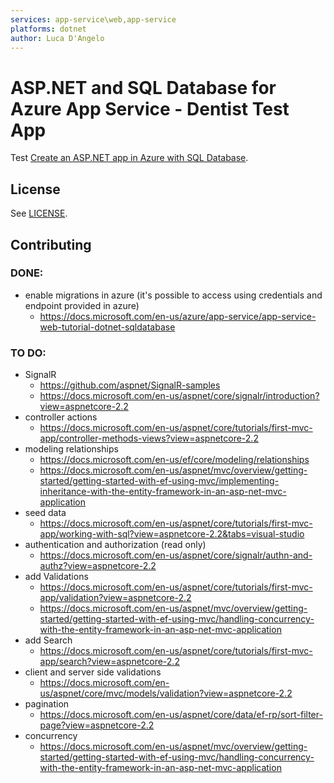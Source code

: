 ```yaml
---
services: app-service\web,app-service
platforms: dotnet
author: Luca D'Angelo
---
```


# ASP.NET and SQL Database for Azure App Service - Dentist Test App

Test
[Create an ASP.NET app in Azure with SQL Database](https://docs.microsoft.com/en-us/azure/app-service-web/app-service-web-tutorial-dotnet-sqldatabase/). 

## License

See [LICENSE](LICENSE).

## Contributing

### DONE:
- enable migrations in azure (it's possible to access using credentials and endpoint provided in azure)
  - https://docs.microsoft.com/en-us/azure/app-service/app-service-web-tutorial-dotnet-sqldatabase

### TO DO:
- SignalR
  - https://github.com/aspnet/SignalR-samples
  - https://docs.microsoft.com/en-us/aspnet/core/signalr/introduction?view=aspnetcore-2.2
- controller actions
  - https://docs.microsoft.com/en-us/aspnet/core/tutorials/first-mvc-app/controller-methods-views?view=aspnetcore-2.2
- modeling relationships
  - https://docs.microsoft.com/en-us/ef/core/modeling/relationships
  - https://docs.microsoft.com/en-us/aspnet/mvc/overview/getting-started/getting-started-with-ef-using-mvc/implementing-inheritance-with-the-entity-framework-in-an-asp-net-mvc-application
- seed data
  - https://docs.microsoft.com/en-us/aspnet/core/tutorials/first-mvc-app/working-with-sql?view=aspnetcore-2.2&tabs=visual-studio
- authentication and authorization (read only)
  - https://docs.microsoft.com/en-us/aspnet/core/signalr/authn-and-authz?view=aspnetcore-2.2
- add Validations
  - https://docs.microsoft.com/en-us/aspnet/core/tutorials/first-mvc-app/validation?view=aspnetcore-2.2
  - https://docs.microsoft.com/en-us/aspnet/mvc/overview/getting-started/getting-started-with-ef-using-mvc/handling-concurrency-with-the-entity-framework-in-an-asp-net-mvc-application
- add Search
  - https://docs.microsoft.com/en-us/aspnet/core/tutorials/first-mvc-app/search?view=aspnetcore-2.2
- client and server side validations
  - https://docs.microsoft.com/en-us/aspnet/core/mvc/models/validation?view=aspnetcore-2.2
- pagination
  - https://docs.microsoft.com/en-us/aspnet/core/data/ef-rp/sort-filter-page?view=aspnetcore-2.2
- concurrency
  - https://docs.microsoft.com/en-us/aspnet/mvc/overview/getting-started/getting-started-with-ef-using-mvc/handling-concurrency-with-the-entity-framework-in-an-asp-net-mvc-application

